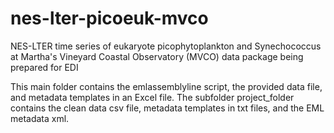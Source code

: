 # nes-lter-picoeuk-mvco
NES-LTER time series of eukaryote picophytoplankton and Synechococcus at Martha's Vineyard Coastal Observatory (MVCO) data package being prepared for EDI

This main folder contains the emlassemblyline script, the provided data file, and metadata templates in an Excel file.
The subfolder project_folder contains the clean data csv file, metadata templates in txt files, and the EML metadata xml.

